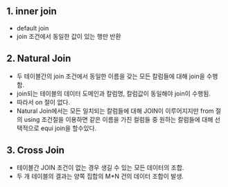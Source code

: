 

## 1. inner join
- default join 
- join 조건에서 동일한 값이 있는 행만 반환 

## 2. Natural Join 
- 두 테이블간의 join 조건에서 동일한 이름을 갖는 모든 칼럼들에 대해 join을 수행함.
- join되는 테이블의 데이터 도메인과 칼럼명, 칼럼값이 동일해야 join이 수행됨.
- 따라서 on 절이 없다. 
- Natural Join에서는 모든 일치되는 칼럼들에 대해 JOIN이 이루어지지만 from 절의 using 조건절을 이용하면 같은 이름을 가진 컬럼들 중 원하는 칼럼들에 대해 선택적으로 equi join을 할수있다.

## 3. Cross Join
- 테이블간 JOIN 조건이 없는 경우 생길 수 있는 모든 데이터의 조합. 
- 두 개 테이블의 결과는 양쪽 집합의 M*N 건의 데이터 조합이 발생.
